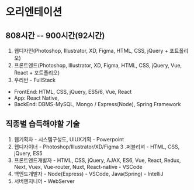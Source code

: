 # 오리엔테이션

## 808시간 -- 900시간(92시간)
1. 웹디자인(Photoshop, Illustrator, XD, Figma, HTML, CSS, jQuery + 포트폴리오)
2. 프론트엔드(Photoshop, Illustrator, XD, Figma, HTML, CSS, jQuery, Vue, React + 포트폴리오)
3. 우리반 - FullStack
- FrontEnd: HTML, CSS, jQuery, ES5/6, Vue, React 
- App: React Native, 
- BackEnd: DBMS-MySQL, Mongo / Express(Node), Spring Framework

## 직종별 습득해야할 기술
1. 웹기획자 - 시스템구성도, UIUX기획 - Powerpoint
2. 웹디자이너 - Photoshop/Illustrator/XD/Figma
3 .퍼블리셔 - HTML, CSS, jQuery, ES5
4. 프론트엔드개발자 - HTML, CSS, jQuery, AJAX, ES6, Vue, React, Redux, Next, Vuex, Vue-router, Nuxt, React-native - VSCode
5. 백엔드개발자 - Node(Express) - VSCode, Java(Spring) - IntelliJ
6. 서버엔지니어 - WebServer
